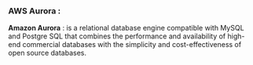 ### AWS Aurora : 

**Amazon Aurora** : is a relational database engine compatible with MySQL and Postgre SQL that combines the performance and availability of high-end commercial databases with the simplicity and cost-effectiveness of open source databases.
